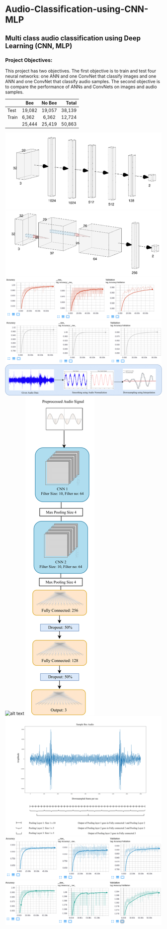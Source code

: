 # Audio-Classification-using-CNN-MLP
## Multi class audio classification using Deep Learning (CNN, MLP)

### Project Objectives: 
This project has two objectives. The first objective is to train and test four neural networks: one ANN and one ConvNet that classify images and one ANN and one ConvNet that classify audio samples. The second objective is to compare the performance of ANNs and ConvNets on images and audio samples.


|            | Bee           | No Bee        | Total |
|-----| ------------- |:-------------:| -----:|
|Test   | 19,082         | 19,057        | 38,139 | 
|Train  | 6,362      | 6,362      | 12,724 |  
|       | 25,444 | 25,419     |    50,863 |

![alt text](https://raw.githubusercontent.com/vishalshar/Audio-Classification-using-CNN-MLP/master/img/ann_images.png)
![alt text](https://raw.githubusercontent.com/vishalshar/Audio-Classification-using-CNN-MLP/master/img/cnn_images.png)
![alt text](https://raw.githubusercontent.com/vishalshar/Audio-Classification-using-CNN-MLP/master/img/bee_ann_images.png)
![alt text](https://raw.githubusercontent.com/vishalshar/Audio-Classification-using-CNN-MLP/master/img/bee_cnn_images.png)
![alt text](https://raw.githubusercontent.com/vishalshar/Audio-Classification-using-CNN-MLP/master/img/audio_preprocessing-1.png)
![alt text](https://raw.githubusercontent.com/vishalshar/Audio-Classification-using-CNN-MLP/master/img/ANN_Net_2-1.png)
![alt text](https://raw.githubusercontent.com/vishalshar/Audio-Classification-using-CNN-MLP/master/img/CNN_Net-1.png)
![alt text](https://raw.githubusercontent.com/vishalshar/Audio-Classification-using-CNN-MLP/master/img/audio_graph-1.png)
![alt text](https://raw.githubusercontent.com/vishalshar/Audio-Classification-using-CNN-MLP/master/img/bee_ann_audio.png)
![alt text](https://raw.githubusercontent.com/vishalshar/Audio-Classification-using-CNN-MLP/master/img/bee_cnn_audio.png)
